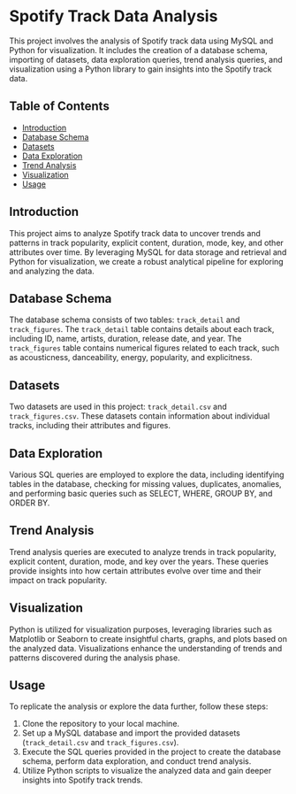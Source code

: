 # Spotify Track Data Analysis

This project involves the analysis of Spotify track data using MySQL and Python for visualization. It includes the creation of a database schema, importing of datasets, data exploration queries, trend analysis queries, and visualization using a Python library to gain insights into the Spotify track data.

## Table of Contents

- [Introduction](#introduction)
- [Database Schema](#database-schema)
- [Datasets](#datasets)
- [Data Exploration](#data-exploration)
- [Trend Analysis](#trend-analysis)
- [Visualization](#visualization)
- [Usage](#usage)

## Introduction

This project aims to analyze Spotify track data to uncover trends and patterns in track popularity, explicit content, duration, mode, key, and other attributes over time. By leveraging MySQL for data storage and retrieval and Python for visualization, we create a robust analytical pipeline for exploring and analyzing the data.

## Database Schema

The database schema consists of two tables: `track_detail` and `track_figures`. The `track_detail` table contains details about each track, including ID, name, artists, duration, release date, and year. The `track_figures` table contains numerical figures related to each track, such as acousticness, danceability, energy, popularity, and explicitness.

## Datasets

Two datasets are used in this project: `track_detail.csv` and `track_figures.csv`. These datasets contain information about individual tracks, including their attributes and figures.

## Data Exploration

Various SQL queries are employed to explore the data, including identifying tables in the database, checking for missing values, duplicates, anomalies, and performing basic queries such as SELECT, WHERE, GROUP BY, and ORDER BY.

## Trend Analysis

Trend analysis queries are executed to analyze trends in track popularity, explicit content, duration, mode, and key over the years. These queries provide insights into how certain attributes evolve over time and their impact on track popularity.

## Visualization

Python is utilized for visualization purposes, leveraging libraries such as Matplotlib or Seaborn to create insightful charts, graphs, and plots based on the analyzed data. Visualizations enhance the understanding of trends and patterns discovered during the analysis phase.

## Usage

To replicate the analysis or explore the data further, follow these steps:

1. Clone the repository to your local machine.
2. Set up a MySQL database and import the provided datasets (`track_detail.csv` and `track_figures.csv`).
3. Execute the SQL queries provided in the project to create the database schema, perform data exploration, and conduct trend analysis.
4. Utilize Python scripts to visualize the analyzed data and gain deeper insights into Spotify track trends.
